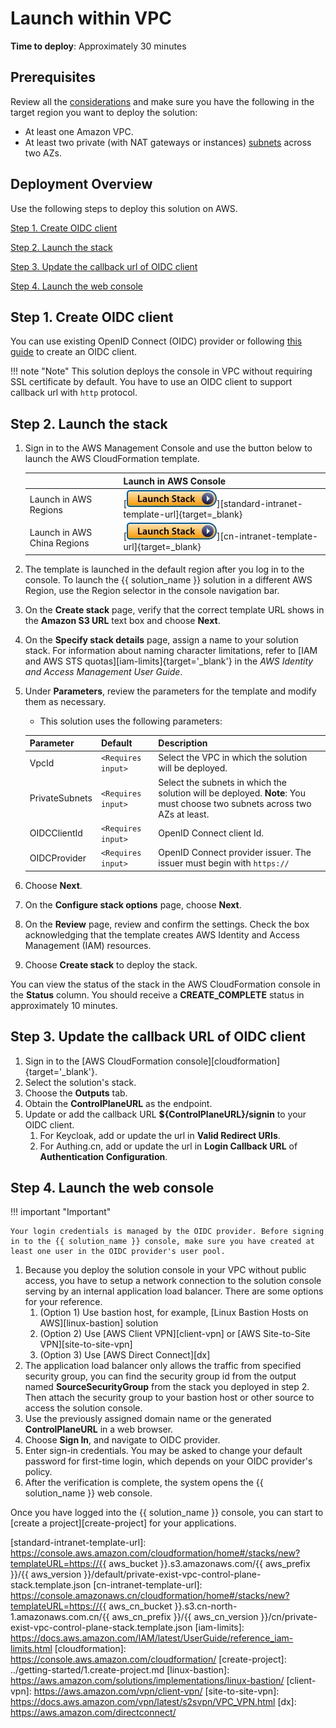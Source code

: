 # Launch within VPC

**Time to deploy**: Approximately 30 minutes

## Prerequisites

Review all the [considerations](../plan-deployment/cost.md) and make sure you have the following in the target region you want to deploy the solution:

- At least one Amazon VPC.
- At least two private (with NAT gateways or instances) [subnets][subnet] across two AZs.

## Deployment Overview

Use the following steps to deploy this solution on AWS.

[Step 1. Create OIDC client](#step-1-create-oidc-client)

[Step 2. Launch the stack](#step-2-launch-the-stack)

[Step 3. Update the callback url of OIDC client](#step-3-update-the-callback-url-of-oidc-client)

[Step 4. Launch the web console](#step-4-launch-the-web-console)

## Step 1. Create OIDC client

You can use existing OpenID Connect (OIDC) provider or following [this guide][oidc-clients] to create an OIDC client.

!!! note "Note"
    This solution deploys the console in VPC without requiring SSL certificate by default. You have to use an OIDC client to support callback url with `http` protocol.
## Step 2. Launch the stack

1. Sign in to the AWS Management Console and use the button below to launch the AWS CloudFormation template.

    |                                       | Launch in AWS Console                                                                                                                                                                                                                                                            |
    |----------------------------------------------------------------------------------------------------------------------------------------------------------------------------------------------------------------------------------------------------------------------------------| ------------------------- |
    | Launch in AWS Regions       | [![Launch Stack][launch-stack]][standard-intranet-template-url]{target=_blank}                               |
    | Launch in AWS China Regions                 | [![Launch Stack][launch-stack]][cn-intranet-template-url]{target=_blank}                                 |

2. The template is launched in the default region after you log in to the console. To launch the {{ solution_name }} solution in a different AWS Region, use the Region selector in the console navigation bar.
3. On the **Create stack** page, verify that the correct template URL shows in the **Amazon S3 URL** text box and choose **Next**.
4. On the **Specify stack details** page, assign a name to your solution stack. For information about naming character limitations, refer to [IAM and AWS STS quotas][iam-limits]{target='_blank'} in the *AWS Identity and Access Management User Guide*.
5. Under **Parameters**, review the parameters for the template and modify them as necessary.

    * This solution uses the following parameters:

    | Parameter  | Default          | Description                                                  |
    | ---------- | ---------------- | ------------------------------------------------------------ |
    | VpcId      | `<Requires input>` | Select the VPC in which the solution will be deployed. |
    | PrivateSubnets | `<Requires input>` | Select the subnets in which the solution will be deployed. **Note**: You must choose two subnets across two AZs at least. |
    | OIDCClientId | `<Requires input>` | OpenID Connect client Id. |
    | OIDCProvider  | `<Requires input>` | OpenID Connect provider issuer. The issuer must begin with `https://` |

6. Choose **Next**.
7. On the **Configure stack options** page, choose **Next**.
8. On the **Review** page, review and confirm the settings. Check the box acknowledging that the template creates AWS Identity and Access Management (IAM) resources.
9. Choose **Create stack**  to deploy the stack.

You can view the status of the stack in the AWS CloudFormation console in the **Status** column. You should receive a **CREATE_COMPLETE** status in approximately 10 minutes.

## Step 3. Update the callback URL of OIDC client

1. Sign in to the [AWS CloudFormation console][cloudformation]{target='_blank'}.
2. Select the solution's stack.
3. Choose the **Outputs** tab.
4. Obtain the **ControlPlaneURL** as the endpoint.
5. Update or add the callback URL **${ControlPlaneURL}/signin** to your OIDC client.
    1. For Keycloak, add or update the url in **Valid Redirect URIs**.
    2. For Authing.cn, add or update the url in **Login Callback URL** of **Authentication Configuration**.

## Step 4. Launch the web console

!!! important "Important"

    Your login credentials is managed by the OIDC provider. Before signing in to the {{ solution_name }} console, make sure you have created at least one user in the OIDC provider's user pool.

1. Because you deploy the solution console in your VPC without public access, you have to setup a network connection to the solution console serving by an internal application load balancer. There are some options for your reference.
      1. (Option 1) Use bastion host, for example, [Linux Bastion Hosts on AWS][linux-bastion] solution
      2. (Option 2) Use [AWS Client VPN][client-vpn] or [AWS Site-to-Site VPN][site-to-site-vpn]
      3. (Option 3) Use [AWS Direct Connect][dx]
2. The application load balancer only allows the traffic from specified security group, you can find the security group id from the output named **SourceSecurityGroup** from the stack you deployed in step 2. Then attach the security group to your bastion host or other source to access the solution console.
3. Use the previously assigned domain name or the generated **ControlPlaneURL** in a web browser.
4. Choose **Sign In**, and navigate to OIDC provider.
5. Enter sign-in credentials. You may be asked to change your default password for first-time login, which depends on your OIDC provider's policy.
6. After the verification is complete, the system opens the {{ solution_name }} web console.

Once you have logged into the {{ solution_name }} console, you can start to [create a project][create-project] for your applications.

[subnet]: https://docs.aws.amazon.com/vpc/latest/userguide/configure-subnets.html#subnet-types
[oidc-clients]: ./with-oidc.md#step-1-create-oidc-client
[launch-stack]: ../images/launch-stack.webp
[standard-intranet-template-url]: https://console.aws.amazon.com/cloudformation/home#/stacks/new?templateURL=https://{{ aws_bucket }}.s3.amazonaws.com/{{ aws_prefix }}/{{ aws_version }}/default/private-exist-vpc-control-plane-stack.template.json
[cn-intranet-template-url]: https://console.amazonaws.cn/cloudformation/home#/stacks/new?templateURL=https://{{ aws_cn_bucket }}.s3.cn-north-1.amazonaws.com.cn/{{ aws_cn_prefix }}/{{ aws_cn_version }}/cn/private-exist-vpc-control-plane-stack.template.json
[iam-limits]: https://docs.aws.amazon.com/IAM/latest/UserGuide/reference_iam-limits.html
[cloudformation]: https://console.aws.amazon.com/cloudformation/
[create-project]: ../getting-started/1.create-project.md
[linux-bastion]: https://aws.amazon.com/solutions/implementations/linux-bastion/
[client-vpn]: https://aws.amazon.com/vpn/client-vpn/
[site-to-site-vpn]: https://docs.aws.amazon.com/vpn/latest/s2svpn/VPC_VPN.html
[dx]: https://aws.amazon.com/directconnect/

